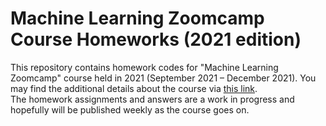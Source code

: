 # Machine Learning Zoomcamp Course Homeworks (2021 edition)
This repository contains homework codes for "Machine Learning Zoomcamp" course held in 2021 (September 2021 – December 2021). You may find the additional details about the course via [this link](https://datatalks.club/courses/2021-winter-ml-zoomcamp.html).<br>
The homework assignments and answers are a work in progress and hopefully will be published weekly as the course goes on.

